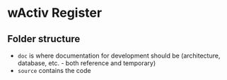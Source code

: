 # wActiv Register


## Folder structure

* `doc` is where documentation for development should be (architecture, database, etc. - both reference and temporary)
* `source` contains the code
